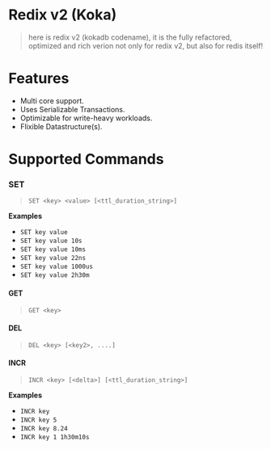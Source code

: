 Redix v2 (Koka)
==================
> here is redix v2 (kokadb codename), it is the fully refactored, optimized and rich verion not only for redix v2, but also for redis itself!

Features
=========
- Multi core support.
- Uses Serializable Transactions.
- Optimizable for write-heavy workloads.
- Flixible Datastructure(s).

Supported Commands
==================
### SET
> `SET <key> <value> [<ttl_duration_string>]` 

**Examples**
- `SET key value`
- `SET key value 10s`
- `SET key value 10ms`
- `SET key value 22ns`
- `SET key value 1000us`
- `SET key value 2h30m`

#### GET
> `GET <key>`

#### DEL
> `DEL <key> [<key2>, ....]`

#### INCR
> `INCR <key> [<delta>] [<ttl_duration_string>]`

**Examples**
- `INCR key`
- `INCR key 5`
- `INCR key 8.24`
- `INCR key 1 1h30m10s`

